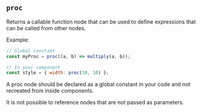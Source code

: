 ## `proc`

Returns a callable function node that can be used to define expressions that can be called from other nodes.

Example:

```js
// Global constant
const myProc = proc((a, b) => multiply(a, b));

// In your component
const style = { width: proc(10, 10) };
```

A proc node should be declared as a global constant in your code and not recreated from inside components.

It is not possible to reference nodes that are not passed as parameters.

